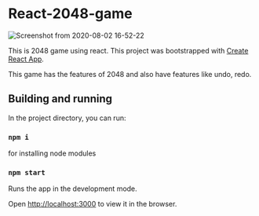 # React-2048-game

![Screenshot from 2020-08-02 16-52-22](https://user-images.githubusercontent.com/22938813/89121888-a4bf8880-d4e0-11ea-90dc-b1ebde051fa6.png)


This is 2048 game using react. This project was bootstrapped with [Create React App](https://github.com/facebook/create-react-app).

This game has the features of 2048 and also have features like undo, redo.

## Building and running

In the project directory, you can run:

 ### `npm i`
 for installing node modules
 
 ### `npm start`
 Runs the app in the development mode.

Open [http://localhost:3000](http://localhost:3000) to view it in the browser.
